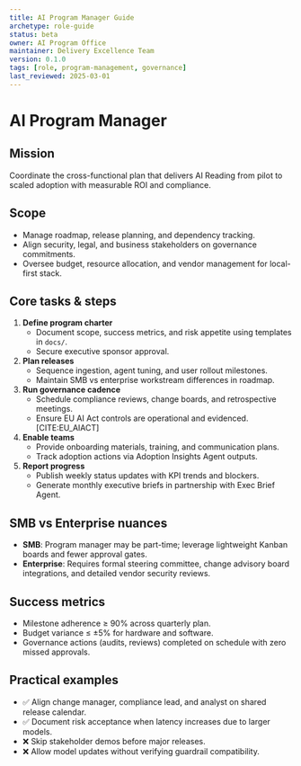 ```yaml
---
title: AI Program Manager Guide
archetype: role-guide
status: beta
owner: AI Program Office
maintainer: Delivery Excellence Team
version: 0.1.0
tags: [role, program-management, governance]
last_reviewed: 2025-03-01
---
```


# AI Program Manager

## Mission
Coordinate the cross-functional plan that delivers AI Reading from pilot to scaled adoption with measurable ROI and compliance.

## Scope
- Manage roadmap, release planning, and dependency tracking.
- Align security, legal, and business stakeholders on governance commitments.
- Oversee budget, resource allocation, and vendor management for local-first stack.

## Core tasks & steps
1. **Define program charter**
   - Document scope, success metrics, and risk appetite using templates in `docs/`.
   - Secure executive sponsor approval.
2. **Plan releases**
   - Sequence ingestion, agent tuning, and user rollout milestones.
   - Maintain SMB vs enterprise workstream differences in roadmap.
3. **Run governance cadence**
   - Schedule compliance reviews, change boards, and retrospective meetings.
   - Ensure EU AI Act controls are operational and evidenced. [CITE:EU_AIACT]
4. **Enable teams**
   - Provide onboarding materials, training, and communication plans.
   - Track adoption actions via Adoption Insights Agent outputs.
5. **Report progress**
   - Publish weekly status updates with KPI trends and blockers.
   - Generate monthly executive briefs in partnership with Exec Brief Agent.

## SMB vs Enterprise nuances
- **SMB**: Program manager may be part-time; leverage lightweight Kanban boards and fewer approval gates.
- **Enterprise**: Requires formal steering committee, change advisory board integrations, and detailed vendor security reviews.

## Success metrics
- Milestone adherence ≥ 90% across quarterly plan.
- Budget variance ≤ ±5% for hardware and software.
- Governance actions (audits, reviews) completed on schedule with zero missed approvals.

## Practical examples
- ✅ Align change manager, compliance lead, and analyst on shared release calendar.
- ✅ Document risk acceptance when latency increases due to larger models.
- ❌ Skip stakeholder demos before major releases.
- ❌ Allow model updates without verifying guardrail compatibility.
